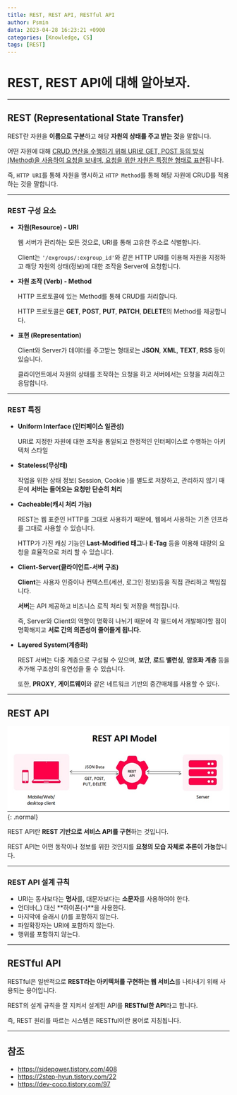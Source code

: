 ```yaml
---
title: REST, REST API, RESTful API
author: Psmin
data: 2023-04-28 16:23:21 +0900
categories: [Knowledge, CS]
tags: [REST]
---
```


# REST, REST API에 대해 알아보자.

---

## REST (Representational State Transfer)

REST란 자원을 **이름으로 구분**하고 해당 **자원의 상태를 주고 받는 것**을 말합니다.

어떤 자원에 대해 <u>CRUD 연산을 수행하기 위해 URI로 GET, POST 등의 방식(Method)을 사용하여 요청을 보내며, 요청을 위한 자원은 특정한 형태로 표현</u>됩니다.

즉, `HTTP URI`를 통해 자원을 명시하고 `HTTP Method`를 통해 해당 자원에 CRUD를 적용하는 것을 말합니다.

---

### REST 구성 요소

- **자원(Resource) - URI**

  웹 서버가 관리하는 모든 것으로, URI를 통해 고유한 주소로 식별합니다.

  Client는 `'/exgroups/:exgroup_id'`와 같은 HTTP URI를 이용해 자원을 지정하고 해당 자원의 상태(정보)에 대한 조작을 Server에 요청합니다.

- **자원 조작 (Verb) - Method**

  HTTP 프로토콜에 있는 Method를 통해 CRUD를 처리합니다.

  HTTP 프로토콜은 **GET**, **POST**, **PUT**, **PATCH**, **DELETE**의 Method를 제공합니다.

- **표현 (Representation)**

  Client와 Server가 데이터를 주고받는 형태로는 **JSON**, **XML**, **TEXT**, **RSS** 등이 있습니다.

  클라이언트에서 자원의 상태를 조작하는 요청을 하고 서버에서는 요청을 처리하고 응답합니다.

---

### REST 특징

- **Uniform Interface (인터페이스 일관성)**

  URI로 지정한 자원에 대한 조작을 통일되고 한정적인 인터페이스로 수행하는 아키텍처 스타일

- **Stateless(무상태)**

  작업을 위한 상태 정보( Session, Cookie )를 별도로 저장하고, 관리하지 않기 때문에 **서버는 들어오는 요청만 단순히 처리**

- **Cacheable(캐시 처리 가능)**

  REST는 웹 표준인 HTTP를 그대로 사용하기 때문에, 웹에서 사용하는 기존 인프라를 그대로 사용할 수 있습니다.

  HTTP가 가진 캐싱 기능인 **Last-Modified 태그**나 **E-Tag** 등을 이용해 대량의 요청을 효율적으로 처리 할 수 있습니다.

- **Client-Server(클라이언트-서버 구조)**

  **Client**는 사용자 인증이나 컨텍스트(세션, 로그인 정보)등을 직접 관리하고 책임집니다.

  **서버**는 API 제공하고 비즈니스 로직 처리 및 저장을 책임집니다.

  즉, Server와 Client의 역할이 명확히 나뉘기 때문에 각 필드에서 개발해야할 점이 명확해지고 **서로 간의 의존성이 줄어들게 됩니다.**

- **Layered System(계층화)**

  REST 서버는 다중 계층으로 구성될 수 있으며, **보안**, **로드 밸런싱**, **암호화 계층** 등을 추가해 구조상의 유연성을 둘 수 있습니다.

  또한, **PROXY**, **게이트웨이**와 같은 네트워크 기반의 중간매체를 사용할 수 있다.

---

## REST API

![rest-api-model](/assets/img/rest-api-model.png){: .normal}

REST API란 **REST 기반으로 서비스 API를 구현**하는 것입니다.

REST API는 어떤 동작이나 정보를 위한 것인지를 **요청의 모습 자체로 추론이 가능**합니다.

---

### REST API 설계 규칙

- URI는 동사보다는 **명사**를, 대문자보다는 **소문자**를 사용하여야 한다.
- 언더바(\_) 대신 **하이폰(-)**을 사용한다.
- 마지막에 슬래시 (/)를 포함하지 않는다.
- 파일확장자는 URI에 포함하지 않는다.
- 행위를 포함하지 않는다.

---

## RESTful API

RESTful은 일반적으로 **REST라는 아키텍처를 구현하는 웹 서비스**를 나타내기 위해 사용되는 용어입니다.

REST의 설계 규칙을 잘 지켜서 설계된 API를 **RESTful한 API**라고 합니다.

즉, REST 원리를 따르는 시스템은 RESTful이란 용어로 지칭됩니다.

---

## 참조

- <https://sidepower.tistory.com/408>
- <https://2step-hyun.tistory.com/22>
- <https://dev-coco.tistory.com/97>
